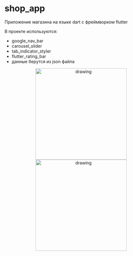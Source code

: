# shop_app

Приложение магазина на языке dart с фреймворком flutter

В проекте используются:
 <ul> 
    <li>google_nav_bar</li>
    <li>carousel_slider</li>
    <li>tab_indicator_styler</li>
    <li>flutter_rating_bar</li>
    <li>данные берутся из json файла</li>
 </ul>


<p></p>
<p align="center">
    <img src="https://sun9-5.userapi.com/impg/QdFPMruaFMg-CaRC0h32YM-8AJUi1ixR6YbF4A/GUt2j4dBeLY.jpg?size=1051x2160&quality=96&sign=7f5b19fe80064e75e2536b5658301179&type=album" alt="drawing" width="300"/>
    <img src="https://sun9-54.userapi.com/impg/nDdkeMLxb5mnE3wJYg2G_9URHTzoTldOB5CGQQ/Tvj1mbpuPao.jpg?size=1051x2160&quality=96&sign=9807521f0a2a038d7f5d793d65a7b3fe&type=album" alt="drawing" width="300"/>
</p>
